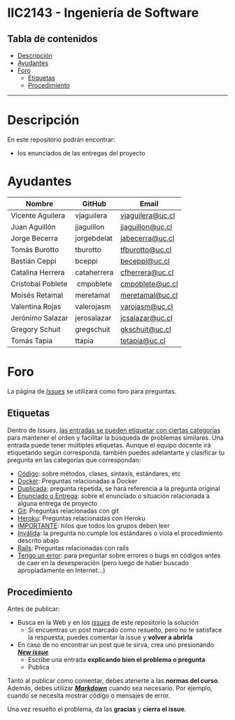 # IIC2143 - Ingeniería de Software

## Tabla de contenidos
- [Descripción](#descripción)
- [Ayudantes](#ayudantes)
- [Foro](#foro)
  - [Etiquetas](#etiquetas)
  - [Procedimiento](#procedimiento)

---

# Descripción

En este repositorio podrán encontrar:
* los enunciados de las entregas del proyecto

# Ayudantes
Nombre               | GitHub           | Email
-------------------- | ---------------- | ----------------
Vicente Aguilera		 | vjaguilera       | vjaguilera@uc.cl
Juan Aguillón	  	   | jjaguillon       | jjaguillon@uc.cl
Jorge Becerra		     | jorgebdelat      | jabecerra@uc.cl
Tomás Burotto		     | tburotto         | tfburotto@uc.cl
Bastián Ceppi        | bceppi           | beceppi@uc.cl
Catalina Herrera		 | cataherrera      | cfherrera@uc.cl
Cristobal Poblete		 | cmpoblete        | cmpoblete@uc.cl
Moisés Retamal		   | meretamal        | meretamal@uc.cl
Valentina Rojas		   | valerojasm       | varojasm@uc.cl
Jerónimo Salazar     | jerosalazar      | jcsalazar@uc.cl
Gregory Schuit		   | gregschuit       | gkschuit@uc.cl
Tomás Tapia		       | ttapia           | tetapia@uc.cl


# Foro

La página de [_Issues_](https://github.com/iic2143-2019/proyecto/issues) se utilizará como foro para preguntas.

## Etiquetas

Dentro de _Issues_, [las entradas se pueden etiquetar con ciertas categorías](https://help.github.com/articles/applying-labels-to-issues-and-pull-requests/) para mantener el orden y facilitar la búsqueda de problemas similares. Una entrada puede tener múltiples etiquetas. Aunque el equipo docente irá etiquetando según corresponda, también puedes adelantarte y clasificar tu pregunta en las categorías que correspondan:

* [Código](https://github.com/IIC2143-2019/proyecto/labels/C%C3%B3digo): sobre métodos, clases, sintaxis, estándares, etc
* [Docker](https://github.com/iic2143-2019/proyecto/labels/Docker): Preguntas relacionadas a Docker
* [Duplicada](https://github.com/iic2143-2019/proyecto/labels/Duplicada): pregunta repetida, se hará referencia a la pregunta original
* [Enunciado o Entrega](https://github.com/iic2143-2019/proyecto/labels/Enunciado%20o%20Entrega): sobre el enunciado o situación relacionada a alguna entrega de proyecto
* [Git](https://github.com/iic2143-2019/proyecto/labels/Git): Preguntas relacionadas con git
* [Heroku](https://github.com/iic2143-2019/proyecto/labels/Heroku): Preguntas relacionadas con Heroku
* [IMPORTANTE](https://github.com/iic2143-2019/proyecto/labels/IMPORTANTE): hilos que todos los grupos deben leer
* [Inválida](https://github.com/iic2143-2019/proyecto/labels/Inv%C3%A1lida): la pregunta no cumple los estándares o viola el procedimiento descrito abajo
* [Rails](https://github.com/iic2143-2019/proyecto/labels/Rails): Preguntas relacionadas con rails
* [Tengo un error](https://github.com/iic2143-2019/proyecto/labels/Tengo%20un%20error): para preguntar sobre errores o bugs en códigos antes de caer en la desesperación (pero luego de haber buscado apropiadamente en Internet...)

## Procedimiento

Antes de publicar:
* Busca en la Web y en los [_issues_](https://github.com/iic2143-2019/proyecto/issues) de este repositorio la solución
  * Si encuentras un post marcado como resuelto, pero no te satisface la respuesta, puedes comentar la issue y **volver a abrirla**
* En caso de no encontrar un post que te sirva, crea uno presionando **[_New issue_](https://github.com/iic2143-2019/proyecto/issues/new)**
  * Escribe una entrada **explicando bien el problema o pregunta**
  * Publica

Tanto al publicar como comentar, debes atenerte a las **normas del curso**. Además, debes utilizar **[_Markdown_](https://github.com/adam-p/markdown-here/wiki/Markdown-Cheatsheet#code)** cuando sea necesario. Por ejemplo, cuando se necesita mostrar código o mensajes de error.

Una vez resuelto el problema, da las **gracias** y **cierra el issue**.
